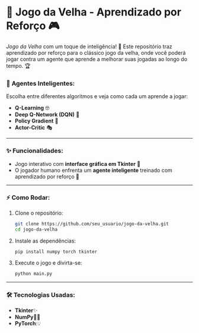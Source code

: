 # 🧩 **Jogo da Velha - Aprendizado por Reforço** 🎮

*Jogo da Velha* com um toque de inteligência! 🤖 Este repositório traz aprendizado por reforço para o clássico jogo da velha, onde você poderá jogar contra um agente que aprende a melhorar suas jogadas ao longo do tempo. 🏆

### 🧠 **Agentes Inteligentes:**

Escolha entre diferentes algoritmos e veja como cada um aprende a jogar:

- **Q-Learning** 🤓
- **Deep Q-Network (DQN)** 🚀
- **Policy Gradient** 🌱
- **Actor-Critic** 🎭

---

### ✨ **Funcionalidades:**

- Jogo interativo com **interface gráfica em Tkinter** 🎨
- O jogador humano enfrenta um **agente inteligente** treinado com aprendizado por reforço 🤝
---

### ⚡ **Como Rodar:**

1. Clone o repositório:

    ```bash
    git clone https://github.com/seu_usuario/jogo-da-velha.git
    cd jogo-da-velha
    ```

2. Instale as dependências:

    ```bash
    pip install numpy torch tkinter
    ```

3. Execute o jogo e divirta-se:

    ```bash
    python main.py
    ```

---

### 🛠️ **Tecnologias Usadas:**

- **Tkinter**✨
- **NumPy**🏃‍♂️
- **PyTorch**:💡

